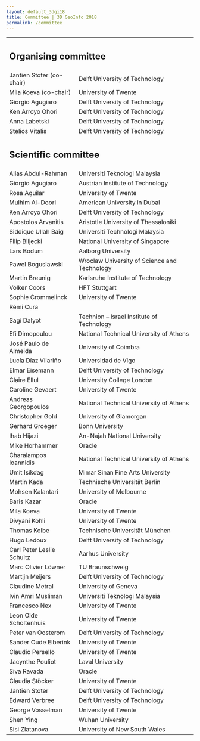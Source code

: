 ```yaml
---
layout: default_3dgi18
title: Committee | 3D GeoInfo 2018
permalink: /committee
---
```


<table class="table table-hover">
  <tbody>
    <tr>
      <td colspan="2">
        <a name="organisation" style="display: block; position: relative; top: -50px; visibility: hidden;"></a>
        <h2>Organising committee</h2>
      </td>
    </tr>
    <tr>
      <td>
        Jantien Stoter (co-chair)
      </td>
      <td>
        Delft University of Technology
      </td>
    </tr>
    <tr>
      <td>
        Mila Koeva (co-chair)
      </td>
      <td>
        University of Twente
      </td>
    </tr>
    <tr>
      <td>
        Giorgio Agugiaro
      </td>
      <td>
        Delft University of Technology
      </td>
    </tr>
    <tr>
      <td>
        Ken Arroyo Ohori
      </td>
      <td>
        Delft University of Technology
      </td>
    </tr>
    <tr>
      <td>
        Anna Labetski
      </td>
      <td>
        Delft University of Technology
      </td>
    </tr>
    <tr>
      <td>
        Stelios Vitalis
      </td>
      <td>
        Delft University of Technology
      </td>
    </tr>
    <tr>
      <td colspan="2">
        <a name="programme" style="display: block; position: relative; top: -50px; visibility: hidden;"></a>
        <h2>Scientific committee</h2>
      </td>
    </tr>
    <tr>
      <td>
        Alias Abdul-Rahman
      </td>
      <td>
        Universiti Teknologi Malaysia
      </td>
    </tr>
    <tr>
      <td>
        Giorgio Agugiaro
      </td>
      <td>
        Austrian Institute of Technology
      </td>
    </tr>
    <tr>
      <td>
        Rosa Aguilar
      </td>
      <td>
        University of Twente
      </td>
    </tr>
    <tr>
      <td>
        Mulhim Al-Doori
      </td>
      <td>
        American University in Dubai
      </td>
    </tr>
    <tr>
      <td>
        Ken Arroyo Ohori
      </td>
      <td>
        Delft University of Technology
      </td>
    </tr>
    <tr>
      <td>
        Apostolos Arvanitis
      </td>
      <td>
        Aristotle University of Thessaloniki
      </td>
    </tr>
    <tr>
      <td>
        Siddique Ullah Baig
      </td>
      <td>
        Universiti Technologi Malaysia
      </td>
    </tr>
    <tr>
      <td>
        Filip Biljecki
      </td>
      <td>
        National University of Singapore
      </td>
    </tr>
    <tr>
      <td>
        Lars Bodum
      </td>
      <td>
        Aalborg University
      </td>
    </tr>
    <tr>
      <td>
        Pawel Boguslawski
      </td>
      <td>
        Wroclaw University of Science and Technology
      </td>
    </tr>
    <tr>
      <td>
        Martin Breunig
      </td>
      <td>
        Karlsruhe Institute of Technology
      </td>
    </tr>
    <tr>
      <td>
        Volker Coors
      </td>
      <td>
        HFT Stuttgart
      </td>
    </tr>
    <tr>
      <td>
        Sophie Crommelinck
      </td>
      <td>
        University of Twente
      </td>
    </tr>
    <tr>
      <td>
        Rémi Cura
      </td>
      <td>
        <!-- IGN / THALES -->
      </td>
    </tr>
    <tr>
      <td>
        Sagi Dalyot
      </td>
      <td>
        Technion – Israel Institute of Technology
      </td>
    </tr>
    <tr>
      <td>
        Efi Dimopoulou
      </td>
      <td>
        National Technical University of Athens
      </td>
    </tr>
    <tr>
      <td>
        José Paulo de Almeida
      </td>
      <td>
        University of Coimbra
      </td>
    </tr>
    <tr>
      <td>
        Lucía Díaz Vilariño
      </td>
      <td>
        Universidad de Vigo
      </td>
    </tr>
    <tr>
      <td>
        Elmar Eisemann
      </td>
      <td>
        Delft University of Technology
      </td>
    </tr>
    <tr>
      <td>
        Claire Ellul
      </td>
      <td>
        University College London
      </td>
    </tr>
    <tr>
      <td>
        Caroline Gevaert
      </td>
      <td>
        University of Twente
      </td>
    </tr>
    <tr>
      <td>
        Andreas Georgopoulos
      </td>
      <td>
        National Technical University of Athens
      </td>
    </tr>
    <tr>
      <td>
        Christopher Gold
      </td>
      <td>
        University of Glamorgan
      </td>
    </tr>
    <tr>
      <td>
        Gerhard Groeger
      </td>
      <td>
        Bonn University
      </td>
    </tr>
    <tr>
      <td>
        Ihab Hijazi
      </td>
      <td>
        An-Najah National University
      </td>
    </tr>
    <tr>
      <td>
        Mike Horhammer
      </td>
      <td>
        Oracle
      </td>
    </tr>
    <tr>
      <td>
        Charalampos Ioannidis
      </td>
      <td>
        National Technical University of Athens
      </td>
    </tr>
    <tr>
      <td>
        Umit Isikdag
      </td>
      <td>
        Mimar Sinan Fine Arts University
      </td>
    </tr>
    <tr>
      <td>
        Martin Kada
      </td>
      <td>
        Technische Universität Berlin
      </td>
    </tr>
    <tr>
      <td>
        Mohsen Kalantari
      </td>
      <td>
        University of Melbourne
      </td>
    </tr>
    <tr>
      <td>
        Baris Kazar
      </td>
      <td>
        Oracle
      </td>
    </tr>
    <tr>
      <td>
        Mila Koeva
      </td>
      <td>
        University of Twente
      </td>
    </tr>
    <tr>
      <td>
        Divyani Kohli
      </td>
      <td>
        University of Twente
      </td>
    </tr>
    <tr>
      <td>
        Thomas Kolbe
      </td>
      <td>
        Technische Universität München
      </td>
    </tr>
    <tr>
      <td>
        Hugo Ledoux
      </td>
      <td>
        Delft University of Technology
      </td>
    </tr>
    <tr>
      <td>
        Carl Peter Leslie Schultz
      </td>
      <td>
        Aarhus University
      </td>
    </tr>
    <tr>
      <td>
        Marc Olivier Löwner
      </td>
      <td>
        TU Braunschweig
      </td>
    </tr>
    <tr>
      <td>
        Martijn Meijers
      </td>
      <td>
        Delft University of Technology
      </td>
    </tr>
    <tr>
      <td>
        Claudine Metral
      </td>
      <td>
        University of Geneva
      </td>
    </tr>
    <tr>
      <td>
        Ivin Amri Musliman
      </td>
      <td>
        Universiti Teknologi Malaysia
      </td>
    </tr>
    <tr>
      <td>
        Francesco Nex
      </td>
      <td>
        University of Twente
      </td>
    </tr>
    <tr>
      <td>
        Leon Olde Scholtenhuis
      </td>
      <td>
        University of Twente
      </td>
    </tr>
    <tr>
      <td>
        Peter van Oosterom
      </td>
      <td>
        Delft University of Technology
      </td>
    </tr>
    <tr>
      <td>
        Sander Oude Elberink
      </td>
      <td>
        University of Twente
      </td>
    </tr>
    <tr>
      <td>
        Claudio Persello
      </td>
      <td>
        University of Twente
      </td>
    </tr>
    <tr>
      <td>
        Jacynthe Pouliot
      </td>
      <td>
        Laval University
      </td>
    </tr>
    <tr>
      <td>
        Siva Ravada
      </td>
      <td>
        Oracle
      </td>
    </tr>
    <tr>
      <td>
        Claudia Stöcker
      </td>
      <td>
        University of Twente
      </td>
    </tr>
    <tr>
      <td>
        Jantien Stoter
      </td>
      <td>
        Delft University of Technology
      </td>
    </tr>
    <tr>
      <td>
        Edward Verbree
      </td>
      <td>
        Delft University of Technology
      </td>
    </tr>
    <tr>
      <td>
        George Vosselman
      </td>
      <td>
        University of Twente
      </td>
    </tr>
    <tr>
      <td>
        Shen Ying
      </td>
      <td>
        Wuhan University
      </td>
    </tr>
    <tr>
      <td>
        Sisi Zlatanova
      </td>
      <td>
        University of New South Wales
      </td>
    </tr>
  </tbody>
</table>
